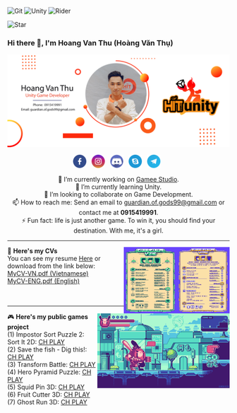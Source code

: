 ![Git][git-shield]
![Unity][unity-shield]
![Rider][rider-shield]

![Star][star-shield]
### Hi there 👋, I'm Hoang Van Thu (Hoàng Văn Thụ)

<div align="center">
	<img src="Media/Banner.png" alt="ContactCard">
<p align='center'>
<a href="https://www.facebook.com/sThunderSwords"><img height="30" src="Media/Icons/facebook.png"></a>&nbsp;&nbsp;
<a href="https://www.instagram.com/guardian.of.gods/"><img height="30" src="Media/Icons/instagram.png"></a>&nbsp;&nbsp;
<a href="https://discordapp.com/users/832622687691603980/"><img height="30" src="Media/Icons/discord.png"></a>&nbsp;&nbsp;
<a href="https://join.skype.com/invite/Vbew3CNINw8m"><img height="30" src="Media/Icons/skype.png"></a>&nbsp;&nbsp;
<a href="https://t.me/HoangVanThu99"><img height="30" src="Media/Icons/telegram.png"></a>&nbsp;&nbsp;
</p>
	
🔭 I’m currently working on [Gamee Studio](https://gameestudio.com/).<br>
🌱 I’m currently learning Unity. <br>
👯 I’m looking to collaborate on Game Development.<br>
📫 How to reach me: Send an email to guardian.of.gods99@gmail.com or contact me at **0915419991**.<br>
⚡ Fun fact: life is just another game. To win it, you should find your destination. With me, it's a girl.<br>
</div>

  ---
 
<p>
  <a href="https://github.com/GuardianOfGods/GuardianOfGods/blob/main/Media/resume.jpg"><img width="120" height="150" align='right'src="Media/resume.jpg?raw=true"></a>
</p>
<p>
  <a href="https://github.com/GuardianOfGods/GuardianOfGods/blob/main/Media/resume2.jpg"><img width="120" height="150" align='right'src="Media/resume2.jpg?raw=true"></a>
</p>

📝 **Here's my CVs** <br />
You can see my resume [Here](https://github.com/GuardianOfGods/GuardianOfGods/blob/main/Files/MyCV-EN.pdf) or download from the link below: <br />
<a href="https://github.com/GuardianOfGods/GuardianOfGods/raw/main/Files/MyCV-VN.pdf" download="MyCV-VN.pdf">MyCV-VN.pdf (Vietnamese)</a> <br />
<a href="https://github.com/GuardianOfGods/GuardianOfGods/raw/main/Files/MyCV-ENG.pdf" download="MyCV-VN.pdf">MyCV-ENG.pdf (English)</a> <br />
<br />
<br />

  ---

<p>
  <a href="https://github.com/GuardianOfGods/GuardianOfGods/blob/main/Media/Gif1.gif"><img width="300" align='right'src="Media/Gif1.gif?raw=true"></a>
</p>
 
🎮 **Here's my public games project** <br />
(1) Impostor Sort Puzzle 2: Sort It 2D: [CH PLAY](https://play.google.com/store/apps/details?id=com.twentypercent.Imposter2&hl=en&gl=US)<br />
(2) Save the fish - Dig this!: [CH PLAY](https://play.google.com/store/apps/details?id=com.gamee.fishdig&hl=en&gl=US)<br />
(3) Transform Battle: [CH PLAY](https://play.google.com/store/apps/details?id=com.gamee.transformbattle)<br />
(4) Hero Pyramid Puzzle: [CH PLAY](https://play.google.com/store/apps/details?id=com.gamee.heropyramid)<br />
(5) Squid Pin 3D: [CH PLAY](https://play.google.com/store/apps/details?id=com.GameeStudio.PoppyPin3D)<br />
(6) Fruit Cutter 3D: [CH PLAY](https://play.google.com/store/apps/details?id=com.gamee.fruitcutter3dfree)<br />
(7) Ghost Run 3D: [CH PLAY](https://play.google.com/store/apps/details?id=com.gamee.ghost.evolution)<br />

[git-shield]: https://img.shields.io/badge/GIT-E44C30?style=for-the-badge&logo=git&logoColor=white
[unity-shield]: https://img.shields.io/badge/Unity-100000?style=for-the-badge&logo=unity&logoColor=white
[rider-shield]: https://img.shields.io/badge/Rider-000000?style=for-the-badge&logo=Rider&logoColor=white
[star-shield]: https://img.shields.io/github/stars/GuardianOfGods?style=social
[stats-shield]: https://github-readme-stats.vercel.app/api/top-langs/?username=GuardianOfGods&theme=blue-green
